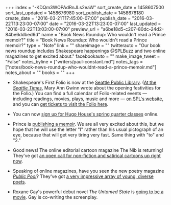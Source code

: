 +++
index = "-KDQm3WOPAdRnJLs2eaW"
sort_create_date = 1458607500
sort_last_updated = 1458676980
sort_publish_date = 1458678180
create_date = "2016-03-21T17:45:00-07:00"
publish_date = "2016-03-22T13:23:00-07:00"
date = "2016-03-22T13:23:00-07:00"
last_updated = "2016-03-22T13:03:00-07:00"
preview_url = "a6be18d5-c207-80dc-24d2-84be6ddbed6d"
name = "Book News Roundup: Who wouldn't read a Prince memoir?"
title = "Book News Roundup: Who wouldn't read a Prince memoir?"
type = "Note"
link = ""
shareimage = ""
twitterauto = "Our book news roundup includes Shakespeare happenings @SPLBuzz and two online magazines to get excited about."
facebookauto = ""
make_image_tweet = "False"
notes_byline = ["writers/paul-constant.md"]
notes_tags = ["notes/book-news-roundup-who-wouldnt-read-a-prince-memoir.md"]
notes_about = ""
books = ""
+++
* Shakespeare's First Folio is now at the [Seattle Public Library](http://www.spl.org/library-collection/first-folio). ([At the *Seattle Times*](http://www.seattletimes.com/entertainment/books/shakespeares-first-folio-is-receiving-visitors-at-the-seattle-public-library/), Mary Ann Gwinn wrote about the opening festivities for the Folio.) You can find a full calendar of Folio-related events — including readings, movies, plays, music and more — [on SPL's website](http://www.spl.org/library-collection/first-folio/calendar), and you can [get tickets to visit the Folio here](http://www.brownpapertickets.com/event/2486090).

* You can now [sign up for Hugo House's spring quarter classes](https://hugohouse.org/classes/course-catalog/?hh_course_genre=&hh_course_type=&hh_course_term=1164) online.

* Prince is [publishing a memoir](http://www.vogue.com/13418497/prince-memoir-announcement/). We are all very excited about this, but we hope that he will use the letter "I" rather than his usual pictograph of an eye, because that will get very tiring very fast. Same thing with "to" and "2."

* Good news! The online editorial cartoon magazine The Nib is returning! They've got [an open call for non-fiction and satirical cartoons up right now](https://medium.com/@MattBors/pitch-your-comics-to-the-nib-a8f0dde2bf3f#.f9ze7htx4).

* Speaking of online magazines, have you seen the new poetry magazine [*Public Pool*](http://www.publicpool.org/)? They've got [a very impressive array of young, diverse poets](http://www.publicpool.org/).

* Roxane Gay's powerful debut novel *The Untamed State* is [going to be a movie](http://deadline.com/2016/03/gugu-mbatha-raw-to-star-gina-prince-bythewood-to-helm-an-untamed-state-1201724469/). Gay is co-writing the screenplay.